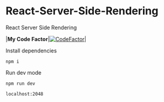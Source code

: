 # React-Server-Side-Rendering
React Server Side Rendering

|**My Code Factor**|[![CodeFactor](https://www.codefactor.io/repository/github/emreyalvac/React-Server-Side-Rendering/badge/master)](https://www.codefactor.io/repository/github/emreyalvac/React-Server-Side-Rendering/overview/master)|

Install dependencies
```console
npm i
```
Run dev mode
```console
npm run dev
```
```console
localhost:2048
```
